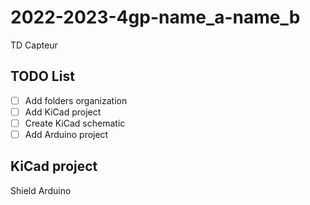 # 2022-2023-4gp-name_a-name_b

TD Capteur

## TODO List

- [ ] Add folders organization
- [ ] Add KiCad project
- [ ] Create KiCad schematic
- [ ] Add Arduino project

## KiCad project

Shield Arduino
